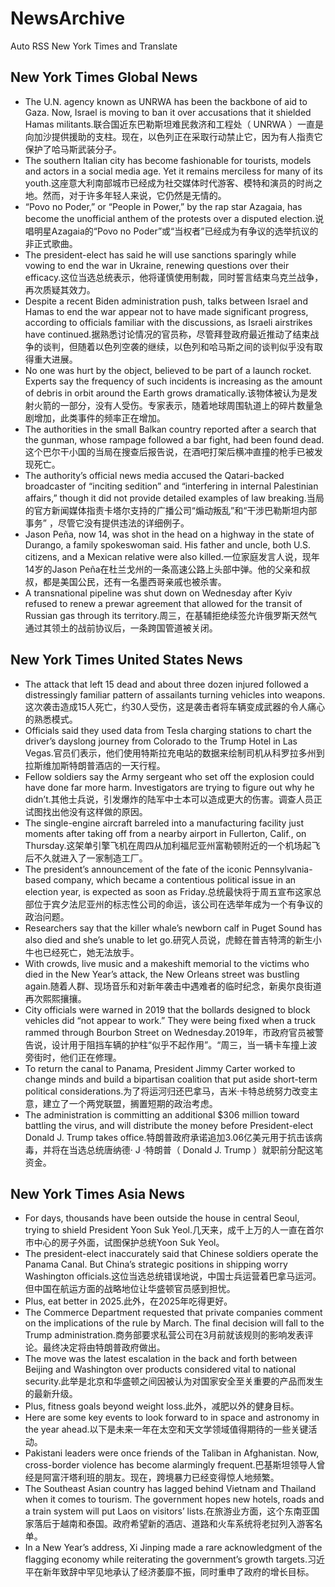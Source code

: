 # NewsArchive
Auto RSS New York Times and Translate

## New York Times Global News
* The U.N. agency known as UNRWA has been the backbone of aid to Gaza. Now, Israel is moving to ban it over accusations that it shielded Hamas militants.联合国近东巴勒斯坦难民救济和工程处（ UNRWA ）一直是向加沙提供援助的支柱。现在，以色列正在采取行动禁止它，因为有人指责它保护了哈马斯武装分子。
* The southern Italian city has become fashionable for tourists, models and actors in a social media age. Yet it remains merciless for many of its youth.这座意大利南部城市已经成为社交媒体时代游客、模特和演员的时尚之地。然而，对于许多年轻人来说，它仍然是无情的。
* “Povo no Poder,” or “People in Power,” by the rap star Azagaia, has become the unofficial anthem of the protests over a disputed election.说唱明星Azagaia的“Povo no Poder”或“当权者”已经成为有争议的选举抗议的非正式歌曲。
* The president-elect has said he will use sanctions sparingly while vowing to end the war in Ukraine, renewing questions over their efficacy.这位当选总统表示，他将谨慎使用制裁，同时誓言结束乌克兰战争，再次质疑其效力。
* Despite a recent Biden administration push, talks between Israel and Hamas to end the war appear not to have made significant progress, according to officials familiar with the discussions, as Israeli airstrikes have continued.据熟悉讨论情况的官员称，尽管拜登政府最近推动了结束战争的谈判，但随着以色列空袭的继续，以色列和哈马斯之间的谈判似乎没有取得重大进展。
* No one was hurt by the object, believed to be part of a launch rocket. Experts say the frequency of such incidents is increasing as the amount of debris in orbit around the Earth grows dramatically.该物体被认为是发射火箭的一部分，没有人受伤。专家表示，随着地球周围轨道上的碎片数量急剧增加，此类事件的频率正在增加。
* The authorities in the small Balkan country reported after a search that the gunman, whose rampage followed a bar fight, had been found dead.这个巴尔干小国的当局在搜查后报告说，在酒吧打架后横冲直撞的枪手已被发现死亡。
* The authority’s official news media accused the Qatari-backed broadcaster of “inciting sedition” and “interfering in internal Palestinian affairs,” though it did not provide detailed examples of law breaking.当局的官方新闻媒体指责卡塔尔支持的广播公司“煽动叛乱”和“干涉巴勒斯坦内部事务” ，尽管它没有提供违法的详细例子。
* Jason Peña, now 14, was shot in the head on a highway in the state of Durango, a family spokeswoman said. His father and uncle, both U.S. citizens, and a Mexican relative were also killed.一位家庭发言人说，现年14岁的Jason Peña在杜兰戈州的一条高速公路上头部中弹。他的父亲和叔叔，都是美国公民，还有一名墨西哥亲戚也被杀害。
* A transnational pipeline was shut down on Wednesday after Kyiv refused to renew a prewar agreement that allowed for the transit of Russian gas through its territory.周三，在基辅拒绝续签允许俄罗斯天然气通过其领土的战前协议后，一条跨国管道被关闭。

## New York Times United States News
* The attack that left 15 dead and about three dozen injured followed a distressingly familiar pattern of assailants turning vehicles into weapons.这次袭击造成15人死亡，约30人受伤，这是袭击者将车辆变成武器的令人痛心的熟悉模式。
* Officials said they used data from Tesla charging stations to chart the driver’s dayslong journey from Colorado to the Trump Hotel in Las Vegas.官员们表示，他们使用特斯拉充电站的数据来绘制司机从科罗拉多州到拉斯维加斯特朗普酒店的一天行程。
* Fellow soldiers say the Army sergeant who set off the explosion could have done far more harm. Investigators are trying to figure out why he didn’t.其他士兵说，引发爆炸的陆军中士本可以造成更大的伤害。调查人员正试图找出他没有这样做的原因。
* The single-engine aircraft barreled into a manufacturing facility just moments after taking off from a nearby airport in Fullerton, Calif., on Thursday.这架单引擎飞机在周四从加利福尼亚州富勒顿附近的一个机场起飞后不久就进入了一家制造工厂。
* The president’s announcement of the fate of the iconic Pennsylvania-based company, which became a contentious political issue in an election year, is expected as soon as Friday.总统最快将于周五宣布这家总部位于宾夕法尼亚州的标志性公司的命运，该公司在选举年成为一个有争议的政治问题。
* Researchers say that the killer whale’s newborn calf in Puget Sound has also died and she’s unable to let go.研究人员说，虎鲸在普吉特湾的新生小牛也已经死亡，她无法放手。
* With crowds, live music and a makeshift memorial to the victims who died in the New Year’s attack, the New Orleans street was bustling again.随着人群、现场音乐和对新年袭击中遇难者的临时纪念，新奥尔良街道再次熙熙攘攘。
* City officials were warned in 2019 that the bollards designed to block vehicles did “not appear to work.” They were being fixed when a truck rammed through Bourbon Street on Wednesday.2019年，市政府官员被警告说，设计用于阻挡车辆的护柱“似乎不起作用”。“周三，当一辆卡车撞上波旁街时，他们正在修理。
* To return the canal to Panama, President Jimmy Carter worked to change minds and build a bipartisan coalition that put aside short-term political considerations.为了将运河归还巴拿马，吉米·卡特总统努力改变主意，建立了一个两党联盟，搁置短期的政治考虑。
* The administration is committing an additional $306 million toward battling the virus, and will distribute the money before President-elect Donald J. Trump takes office.特朗普政府承诺追加3.06亿美元用于抗击该病毒，并将在当选总统唐纳德· J ·特朗普（ Donald J. Trump ）就职前分配这笔资金。

## New York Times Asia News
* For days, thousands have been outside the house in central Seoul, trying to shield President Yoon Suk Yeol.几天来，成千上万的人一直在首尔市中心的房子外面，试图保护总统Yoon Suk Yeol。
* The president-elect inaccurately said that Chinese soldiers operate the Panama Canal. But China’s strategic positions in shipping worry Washington officials.这位当选总统错误地说，中国士兵运营着巴拿马运河。但中国在航运方面的战略地位让华盛顿官员感到担忧。
* Plus, eat better in 2025.此外，在2025年吃得更好。
* The Commerce Department requested that private companies comment on the implications of the rule by March. The final decision will fall to the Trump administration.商务部要求私营公司在3月前就该规则的影响发表评论。最终决定将由特朗普政府做出。
* The move was the latest escalation in the back and forth between Beijing and Washington over products considered vital to national security.此举是北京和华盛顿之间因被认为对国家安全至关重要的产品而发生的最新升级。
* Plus, fitness goals beyond weight loss.此外，减肥以外的健身目标。
* Here are some key events to look forward to in space and astronomy in the year ahead.以下是未来一年在太空和天文学领域值得期待的一些关键活动。
* Pakistani leaders were once friends of the Taliban in Afghanistan. Now, cross-border violence has become alarmingly frequent.巴基斯坦领导人曾经是阿富汗塔利班的朋友。现在，跨境暴力已经变得惊人地频繁。
* The Southeast Asian country has lagged behind Vietnam and Thailand when it comes to tourism. The government hopes new hotels, roads and a train system will put Laos on visitors’ lists.在旅游业方面，这个东南亚国家落后于越南和泰国。政府希望新的酒店、道路和火车系统将老挝列入游客名单。
* In a New Year’s address, Xi Jinping made a rare acknowledgment of the flagging economy while reiterating the government’s growth targets.习近平在新年致辞中罕见地承认了经济萎靡不振，同时重申了政府的增长目标。

